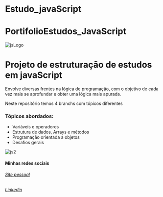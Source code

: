 # Estudo_javaScript


# PortifolioEstudos_JavaScript

![jsLogo](https://user-images.githubusercontent.com/52415453/93727490-c1e40f80-fb91-11ea-9081-01ac4df2c781.png)

<h1>Projeto de estruturação de estudos em javaScript </h1>

<p> Envolve diversas frentes na lógica de programação, com o objetivo de cada vez mais se aprofundar e obter uma lógica mais apurada. </p>

<p>Neste repositório temos 4 branchs com tópicos diferentes</p>

<h3>Tópicos abordados: </h3>


<ul>

<li> Variáveis e operadores </li>
<li> Estrutura de dados, Arrays e métodos </li>
<li> Programação orientada a objetos </li>
<li> Desafios gerais </li>

</ul>

![js2](https://user-images.githubusercontent.com/52415453/93727584-19827b00-fb92-11ea-9c2a-3b52e3a7074a.png)


<h4> Minhas redes sociais </h4>

<h6> <a href="https://giocarvalho07.github.io/dev2020/"> Site pessoal  </h6>
<h6> <a href="https://www.linkedin.com/in/giovanni-carvalho-mendes-6b9240151/"> Linkedin  </h6>



